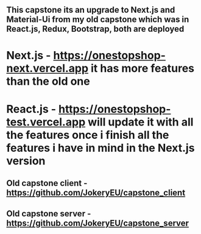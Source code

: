 ## This capstone its an upgrade to Next.js and Material-Ui from my old capstone which was in React.js, Redux, Bootstrap, both are deployed

# Next.js - https://onestopshop-next.vercel.app it has more features than the old one

# React.js - https://onestopshop-test.vercel.app will update it with all the features once i finish all the features i have in mind in the Next.js version

## Old capstone client - https://github.com/JokeryEU/capstone_client

## Old capstone server - https://github.com/JokeryEU/capstone_server
